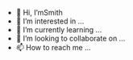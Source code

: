 - 👋 Hi, I’mSmith
- 👀 I’m interested in ...
- 🌱 I’m currently learning ...
- 💞️ I’m looking to collaborate on ...
- 📫 How to reach me ...



<!---
Bsmithis a ✨ special ✨ repository because its `README.md` (this file) appears on your GitHub profile.
You can click the Preview link to take a look at your changes.
--->

